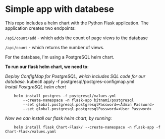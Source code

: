 # Simple app with databese

This repo includes a helm chart with the Python Flask application.
The application creates two endpoints:

`/api/count/add` - which adds the count of page views to the database

`/api/count` - which returns the number of views.

For the database, I'm using a PostgreSQL helm chart.





**To run our flask helm chart, we need to:**

*Deploy ConfigMap for PostgreSQL, which includes SQL code for our database.*
    kubectl apply -f postgresql/postgres-configmap.yml
    \
*Install PostgreSQL helm chart*

        helm install postgres -f postgresql/values.yml 
            --create-namespace -n flask-app bitnami/postgresql 
            --set global.postgresql.postgresqlPassword=<Admin Password>
            --set global.postgresql.postgresqlPassword=<User Password>
            
*Now we can install our flask helm chart, by running:*

        helm install flask Chart-Flask/ --create-namespace -n flask-app -f Chart-Flask/values.yaml
